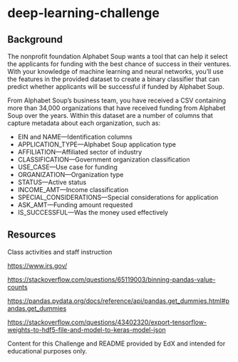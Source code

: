 # deep-learning-challenge

## Background

The nonprofit foundation Alphabet Soup wants a tool that can help it select the applicants for funding with the best chance of success in their ventures. With your knowledge of machine learning and neural networks, you’ll use the features in the provided dataset to create a binary classifier that can predict whether applicants will be successful if funded by Alphabet Soup.

From Alphabet Soup’s business team, you have received a CSV containing more than 34,000 organizations that have received funding from Alphabet Soup over the years. Within this dataset are a number of columns that capture metadata about each organization, such as:

- EIN and NAME—Identification columns
- APPLICATION_TYPE—Alphabet Soup application type
- AFFILIATION—Affiliated sector of industry
- CLASSIFICATION—Government organization classification
- USE_CASE—Use case for funding
- ORGANIZATION—Organization type
- STATUS—Active status
- INCOME_AMT—Income classification
- SPECIAL_CONSIDERATIONS—Special considerations for application
- ASK_AMT—Funding amount requested
- IS_SUCCESSFUL—Was the money used effectively

## Resources

Class activities and staff instruction

https://www.irs.gov/

https://stackoverflow.com/questions/65119003/binning-pandas-value-counts

https://pandas.pydata.org/docs/reference/api/pandas.get_dummies.html#pandas.get_dummies

https://stackoverflow.com/questions/43402320/export-tensorflow-weights-to-hdf5-file-and-model-to-keras-model-json

Content for this Challenge and README provided by EdX and intended for educational purposes only. 